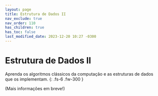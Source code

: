```yaml
---
layout: page
title: Estrutura de Dados II
nav_exclude: true
nav_order: 110
has_children: true
has_toc: false
last_modified_date: 2023-12-20 10:27 -0300
---
```


# Estrutura de Dados II

Aprenda os algoritmos clássicos da computação e as estruturas de dados que
os implementam.
{: .fs-6 .fw-300 }

(Mais informações em breve!)
